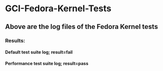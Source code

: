 # GCI-Fedora-Kernel-Tests

## Above are the log files of the Fedora Kernel tests 

### Results:

#### Default test suite log; result=fail

#### Performance test suite log; result=pass
